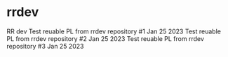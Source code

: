 # rrdev
RR dev
Test reuable PL from rrdev repository #1 Jan 25 2023
Test reuable PL from rrdev repository #2 Jan 25 2023
Test reuable PL from rrdev repository #3 Jan 25 2023
